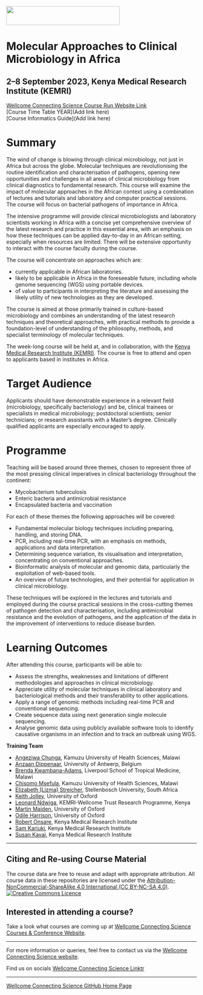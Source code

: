 <img src="https://coursesandconferences.wellcomeconnectingscience.org/wp-content/themes/wcc_courses_and_conferences/dist/assets/svg/logo.svg" width="300" height="50"> 

# Molecular Approaches to Clinical Microbiology in Africa

## 2–8 September 2023, Kenya Medical Research Institute (KEMRI)

[Wellcome Connecting Science Course Run Website Link](https://coursesandconferences.wellcomeconnectingscience.org/event/molecular-approaches-to-clinical-microbiology-in-africa-20230902/) <br /> 
[Course Time Table YEAR](Add link here) <br /> 
[Course Informatics Guide](Add link here)

# Summary

The wind of change is blowing through clinical microbiology, not just in Africa but across the globe. Molecular techniques are revolutionising the routine identification and characterisation of pathogens, opening new opportunities and challenges in all areas of clinical microbiology from clinical diagnostics to fundamental research. This course will examine the impact of molecular approaches in the African context using a combination of lectures and tutorials and laboratory and computer practical sessions. The course will focus on bacterial pathogens of importance in Africa.

The intensive programme will provide clinical microbiologists and laboratory scientists working in Africa with a concise yet comprehensive overview of the latest research and practice in this essential area, with an emphasis on how these techniques can be applied day-to-day in an African setting, especially when resources are limited. There will be extensive opportunity to interact with the course faculty during the course.

The course will concentrate on approaches which are:

- currently applicable in African laboratories.
- likely to be applicable in Africa in the foreseeable future, including whole genome sequencing (WGS) using portable devices.
- of value to participants in interpreting the literature and assessing the likely utility of new technologies as they are developed.

The course is aimed at those primarily trained in culture-based microbiology and combines an understanding of the latest research techniques and theoretical approaches, with practical methods to provide a foundation-level of understanding of the philosophy, methods, and specialist terminology of molecular techniques.

The week-long course will be held at, and in collaboration, with the [Kenya Medical Research Institute (KEMRI)](https://www.kemri.go.ke/). The course is free to attend and open to applicants based in institutes in Africa.

# Target Audience

Applicants should have demonstrable experience in a relevant field (microbiology, specifically bacteriology) and be, clinical trainees or specialists in medical microbiology; postdoctoral scientists; senior technicians; or research assistants with a Master’s degree. Clinically qualified applicants are especially encouraged to apply.

# Programme

Teaching will be based around three themes, chosen to represent three of the most pressing clinical imperatives in clinical bacteriology throughout the continent:

- Mycobacterium tuberculosis
- Enteric bacteria and antimicrobial resistance
- Encapsulated bacteria and vaccination

For each of these themes the following approaches will be covered:

- Fundamental molecular biology techniques including preparing, handling, and storing DNA.
- PCR, including real-time PCR, with an emphasis on methods, applications and data interpretation.
- Determining sequence variation, its visualisation and interpretation, concentrating on conventional approaches.
- Bioinformatic analysis of molecular and genomic data, particularly the exploitation of web-based tools.
- An overview of future technologies, and their potential for application in clinical microbiology.

These techniques will be explored in the lectures and tutorials and employed during the course practical sessions in the cross-cutting themes of pathogen detection and characterisation, including antimicrobial resistance and the evolution of pathogens, and the application of the data in the improvement of interventions to reduce disease burden.

# Learning Outcomes

After attending this course, participants will be able to:

- Assess the strengths, weaknesses and limitations of different methodologies and approaches in clinical microbiology.
- Appreciate utility of molecular techniques in clinical laboratory and bacteriological methods and their transferability to other applications.
- Apply a range of genomic methods including real-time PCR and conventional sequencing.
- Create sequence data using next generation single molecule sequencing.
- Analyse genomic data using publicly available software tools to identify causative organisms in an infection and to track an outbreak using WGS.

**Training Team**      

- [Angeziwa Chunga](https://orcid.org/0000-0001-6500-2902), Kamuzu University of Health Sciences, Malawi
- [Anzaan Dippenaar](https://www.uantwerpen.be/en/staff/anzaan-dippenaar/), University of Antwerp, Belgium
- [Brenda Kwambana-Adams](https://www.lstmed.ac.uk/about/people/brenda-kwambana-adams), Liverpool School of Tropical Medicine, Malawi
- [Chisomo Msefula](https://orcid.org/0000-0003-2304-886X), Kamuzu University of Health Sciences, Malawi
- [Elizabeth (Lizma) Streicher](http://www.sun.ac.za/english/faculty/healthsciences/Molecular_Biology_Human_Genetics/tbgenomics/Pages/default.aspx), Stellenbosch University, South Africa 
- [Keith Jolley](https://www.biology.ox.ac.uk/people/dr-keith-jolley), University of Oxford
- [Leonard Ndwiga](https://www.linkedin.com/in/lndwiga), KEMRI-Wellcome Trust Research Programme, Kenya
- [Martin Maiden](https://www.biology.ox.ac.uk/people/professor-martin-maiden), University of Oxford
- [Odile Harrison](https://www.ndph.ox.ac.uk/team/odile-harrison), University of Oxford
- [Robert Onsare](https://www.kemri.go.ke/cmr-staff-profiles/#1635772764582-f76cb380-cf24), Kenya Medical Research Institute
- [Sam Kariuki](http://www.kemri.go.ke/cmr-staff-profiles/#1635768168860-825b002f-afef), Kenya Medical Research Institute
- [Susan Kavai](https://www.kemri.go.ke/cmr-staff-profiles/#1648026803339-009e565e-07a8), Kenya Medical Research Institute

******

## Citing and Re-using Course Material

The course data are free to reuse and adapt with appropriate attribution. All course data in these repositories are licensed under the <a rel="license" href="https://creativecommons.org/licenses/by-nc-sa/4.0/">Attribution-NonCommercial-ShareAlike 4.0 International (CC BY-NC-SA 4.0)</a>. <a rel="license" href="http://creativecommons.org/licenses/by/4.0/"><img alt="Creative Commons Licence" style="border-width:0" src="https://i.creativecommons.org/l/by-nc-sa/4.0/88x31.png" /></a><br /> 

## Interested in attending a course?

Take a look what courses are coming up at [Wellcome Connecting Science Courses & Conference Website](https://coursesandconferences.wellcomeconnectingscience.org/our-events/).

---

For more information or queries, feel free to contact us via the [Wellcome Connecting Science website](https://coursesandconferences.wellcomeconnectingscience.org).<br /> 


Find us on socials [Wellcome Connecting Science Linktr](https://linktr.ee/eventswcs)

---

[Wellcome Connecting Science GitHub Home Page](https://github.com/WCSCourses) <br /> 
